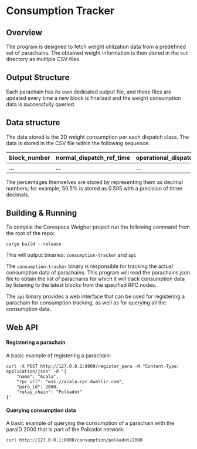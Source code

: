 # Consumption Tracker

## Overview

The program is designed to fetch weight utilization data from a predefined set
of parachains. The obtained weight information is then stored in the `out`
directory as multiple CSV files.

## Output Structure

Each parachain has its own dedicated output file, and these files are updated
every time a new block is finalized and the weight consumption data is
successfully queried.

## Data structure

The data stored is the 2D weight consumption per each dispatch class.
The data is stored in the CSV file within the following sequence:

| block_number | normal_dispatch_ref_time | operational_dispatch_ref_time | mandatory_dispatch_ref_time | normal_proof_size | operational_proof_size | mandatory_proof_size |
|--------------|---------------------------|-------------------------------|-----------------------------|-------------------|-------------------------|-----------------------|
| ...          | ...                       | ...                           | ...                         | ...               | ...                     | ...                   |

The percentages themselves are stored by representing them as decimal numbers; 
for example, 50.5% is stored as 0.505 with a precision of three decimals.

## Building & Running

To compile the Corespace Weigher project run the following command from the root of the repo:
```
cargo build --release
```

This will output binaries: `consumption-tracker` and `api`

The `consumption-tracker` binary is responsible for tracking the actual consumption data of parachains. This program will read the parachains.json file to obtain the list of parachains for which it will track consumption data by listening to the latest blocks from the specified RPC nodes.

The `api` binary provides a web interface that can be used for registering a parachain for consumption tracking, as well as for querying all the consumption data.

## Web API

#### Registering a parachain

A basic example of registering a parachain:

```
curl -X POST http://127.0.0.1:8000/register_para -H "Content-Type: application/json" -d '{
    "name": "Acala",
    "rpc_url": "wss://acala-rpc.dwellir.com",
    "para_id": 2000,  
    "relay_chain": "Polkadot"
}'
```

#### Querying consumption data

A basic example of querying the consumption of a parachain with the paraID 2000 that is part of the Polkadot network:

```
curl http://127.0.0.1:8000/consumption/polkadot/2000
```
